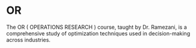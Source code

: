 # OR
The OR ( OPERATIONS RESEARCH ) course, taught by Dr. Ramezani, is a comprehensive study of optimization techniques used in decision-making across industries.
